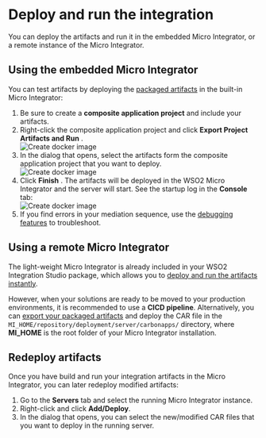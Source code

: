 # Deploy and run the integration

You can deploy the artifacts and run it in the embedded Micro Integrator, or a remote instance of the Micro Integrator.

## Using the embedded Micro Integrator

You can test artifacts by deploying the [packaged artifacts](packaging-artifacts.md) in the built-in Micro Integrator:

1.  Be sure to create a **composite application project** and include
    your artifacts.
2.  Right-click the composite application project and click **Export
    Project Artifacts and Run** .  
    ![Create docker image](../../assets/img/create_project/testing_export_run.png)
3.  In the dialog that opens, select the artifacts form the composite
    application project that you want to deploy.  
    ![Create docker image](../../assets/img/create_project/testing_artifact_selection.png)
4.  Click **Finish** . The artifacts will be deployed in the WSO2 Micro
    Integrator and the server will start. See the startup log in the
    **Console** tab:  
    ![Create docker image](../../assets/img/create_project/testing_log.png)
5.  If you find errors in your mediation sequence, use the [debugging features](debugging-mediation.md)
    to troubleshoot.

## Using a remote Micro Integrator

The light-weight Micro Integrator is already included in your WSO2 Integration Studio package, which allows you to [deploy and run the artifacts instantly](#using-the-embedded-micro-integrator). 

However, when your solutions are ready to be moved to your production environments, it is recommended to use a **CICD pipeline**. Alternatively, you can [export your packaged artifacts](packaging-artifacts.md) and deploy the CAR file in the `MI_HOME/repository/deployment/server/carbonapps/` directory, where **MI_HOME** is the root folder of your Micro Integrator installation.

## Redeploy artifacts
Once you have build and run your integration artifacts in the Micro Integrator, you can later redeploy modified artifacts:

1. Go to the **Servers** tab and select the running Micro Integrator instance.
2. Right-click and click **Add/Deploy**. 
3. In the dialog that opens, you can select the new/modified CAR files that you want to deploy in the running server.